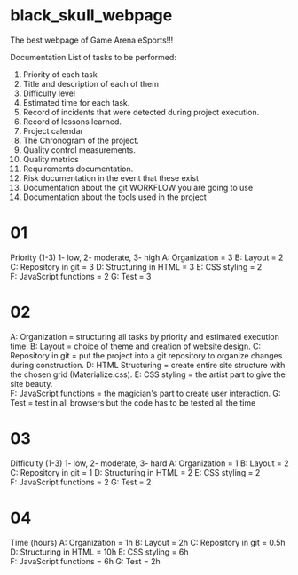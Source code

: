 # black_skull_webpage
The best webpage of Game Arena eSports!!!

Documentation
List of tasks to be performed:

01. Priority of each task
02. Title and description of each of them
03. Difficulty level
04. Estimated time for each task.
05. Record of incidents that were detected during project execution.
06. Record of lessons learned.
07. Project calendar
08. The Chronogram of the project.
09. Quality control measurements.
10. Quality metrics 
11. Requirements documentation.
12. Risk documentation in the event that these exist
13. Documentation about the git WORKFLOW you are going to use
14. Documentation about the tools used in the project

# 01 
Priority (1-3) 1- low, 2- moderate, 3- high
A: Organization = 3 
B: Layout = 2 
C: Repository in git = 3
D: Structuring in HTML = 3
E: CSS styling = 2  
F: JavaScript functions = 2 
G: Test = 3 

# 02 
A: Organization = structuring all tasks by priority and estimated execution time. 
B: Layout = choice of theme and creation of website design. 
C: Repository in git = put the project into a  git repository to organize changes during construction.
D: HTML Structuring = create entire site structure with the chosen grid (Materialize.css). 
E: CSS styling = the artist part to give the site beauty.  
F: JavaScript functions = the magician's part to create user interaction. 
G: Test = test in all browsers but the code has to be tested all the time 

# 03
Difficulty (1-3) 1- low, 2- moderate, 3- hard
A: Organization = 1
B: Layout = 2
C: Repository in git = 1
D: Structuring in HTML = 2
E: CSS styling = 2  
F: JavaScript functions = 2 
G: Test = 2

# 04
Time (hours)
A: Organization = 1h
B: Layout = 2h
C: Repository in git = 0.5h
D: Structuring in HTML = 10h
E: CSS styling = 6h  
F: JavaScript functions = 6h 
G: Test = 2h


